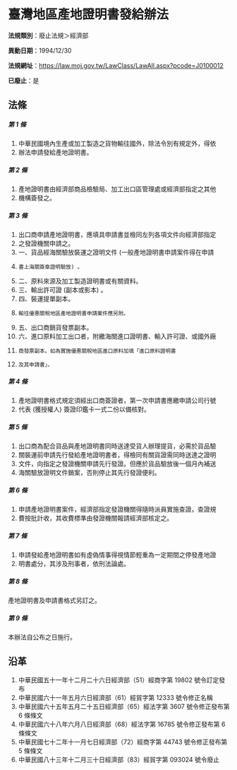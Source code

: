 # 臺灣地區產地證明書發給辦法

**法規類別**：廢止法規＞經濟部

**異動日期**：1994/12/30  

**法規網址**：https://law.moj.gov.tw/LawClass/LawAll.aspx?pcode=J0100012

**已廢止**：是



## 法條
##### 第 1 條
1. 中華民國境內生產或加工製造之貨物輸往國外，除法令別有規定外，得依
1. 辦法申請發給產地證明書。

##### 第 2 條
1. 產地證明書由經濟部商品檢驗局、加工出口區管理處或經濟部指定之其他
1. 機構簽發之。

##### 第 3 條
1. 出口商申請產地證明書，應填具申請書並檢同左列各項文件向經濟部指定
1. 之發證機關申請之。
1. 一、貨品經海關驗放裝運之證明文件 (一般產地證明書申請案件得在申請
1.     書上海關簽章證明驗放) 。
1. 二、原料來源及加工製造證明書或有關資料。
1. 三、輸出許可證 (副本或影本) 。
1. 四、裝運提單副本。
1.     輸往優惠關稅地區產地證明書申請案件應另附。
1. 五、出口商銷貨發票副本。
1. 六、進口原料加工出口者，附繳海關進口證明書、輸入許可證、或國外廠
1.     商發票副本。如為實施優惠關稅地區進口原料加填「進口原料證明書
1.     及其申請書」。

##### 第 4 條
1. 產地證明書格式規定須經出口商簽證者，第一次申請書應繳申請公司行號
1. 代表 (獲授權人) 簽證印鑑卡一式二份以備核對。

##### 第 5 條
1. 出口商為配合貨品與產地證明書同時送達受貨人辦理提貨，必需於貨品驗
1. 關裝運前申請先行發給產地證明書者，得檢同有關貨證需同時送達之證明
1. 文件，向指定之發證機關申請先行發證。但應於貨品驗放後一個月內補送
1. 海關驗放證明文件銷案，否則停止其先行發證便利。

##### 第 6 條
1. 申請產地證明書案件，經濟部指定發證機關得隨時派員實施查證，查證規
1. 費按批計收，其收費標準由發證機關報請經濟部核定之。

##### 第 7 條
1. 申請發給產地證明書如有虛偽情事得視情節輕重為一定期間之停發產地證
1. 明書處分，其涉及刑事者，依刑法論處。

##### 第 8 條
產地證明書及申請書格式另訂之。

##### 第 9 條
本辦法自公布之日施行。

## 沿革
1. 中華民國五十一年十二月二十六日經濟部（51）經商字第 19802  號令訂定發布
1. 中華民國六十一年五月六日經濟部（61）經貿字第 12333  號令修正名稱
1. 中華民國六十五年五月二十五日經濟部（65）經法字第 3607 號令修正發布第 6  條條文
1. 中華民國六十八年六月八日經濟部（68）經法字第 16785  號令修正發布第 6  條條文
1. 中華民國七十二年十一月七日經濟部（72）經商字第 44743  號令修正發布第 5  條條文
1. 中華民國八十三年十二月三十日經濟部（83）經貿字第 093024 號令廢止
